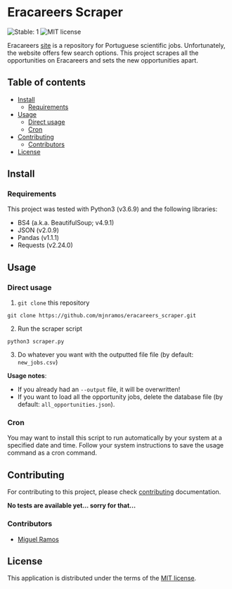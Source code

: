 # Eracareers Scraper

![Stable: 1](https://img.shields.io/badge/Stable-1-green.svg)
![MIT license](https://img.shields.io/badge/License-MIT-green "MIT License")

Eracareers [site](www.eracareers.pt) is a repository for Portuguese scientific
jobs. Unfortunately, the website offers few search options. This project
scrapes all the opportunities on Eracareers and sets the new opportunities
apart.


## Table of contents

* [Install](#install)
  * [Requirements](#requirements)
* [Usage](#usage)
  * [Direct usage](#direct-usage)
  * [Cron](#cron)
* [Contributing](#contributing)
  * [Contributors](#contributors)
* [License](#license)


## Install

### Requirements

This project was tested with Python3 (v3.6.9) and the following libraries:
* BS4 (a.k.a. BeautifulSoup; v4.9.1)
* JSON (v2.0.9)
* Pandas (v1.1.1)
* Requests (v2.24.0)


## Usage

### Direct usage

1. `git clone` this repository
~~~
git clone https://github.com/mjnramos/eracareers_scraper.git
~~~

2. Run the scraper script
~~~
python3 scraper.py
~~~

3. Do whatever you want with the outputted file file (by default:
  `new_jobs.csv`)

**Usage notes**:
* If you already had an `--output` file, it will be overwritten!
* If you want to load all the opportunity jobs, delete the database file (by
  default: `all_opportunities.json`).


### Cron

You may want to install this script to run automatically by your system at a
specified date and time. Follow your system instructions to save the usage
command as a cron command.


## Contributing

For contributing to this project, please check [contributing](CONTRIBUTING.md)
documentation.

**No tests are available yet... sorry for that...**


### Contributors

* [Miguel Ramos](https://github.com/mjnramos/)


## License

This application is distributed under the terms of the
[MIT license](LICENSE.md).
